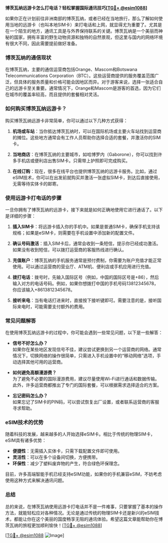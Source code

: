 **博茨瓦纳远游卡怎么打电话？轻松掌握国际通讯技巧[[TG💪+ @esim1088](https://t.me/s/esim1088)]**

如果你正在计划前往非洲南部的博茨瓦纳，或者已经在当地旅行，那么了解如何使用当地的远游卡（也叫本地SIM卡）来打电话和上网，就显得尤为重要了。尤其是在一个陌生的地方，通讯工具是与外界保持联系的关键。博茨瓦纳是一个美丽而神秘的国家，拥有丰富的野生动物资源和独特的自然景观，但这里与国内的网络环境有很大不同，因此需要提前做好准备。

### 博茨瓦纳的通信现状

在博茨瓦纳，主要的通信运营商包括Orange、Mascom和Botswana Telecommunications Corporation（BTC）。这些运营商提供的服务覆盖范围广泛，但具体的服务质量和价格可能会因地区而异。对于游客来说，选择一张适合自己的远游卡至关重要。通常情况下，Orange和Mascom是游客的首选，因为它们在城市的覆盖率较高，而且提供的套餐相对灵活。

### 如何购买博茨瓦纳远游卡？

购买博茨瓦纳远游卡非常简单，你可以通过以下几种方式获得：

1. **机场或车站**：当你抵达博茨瓦纳时，可以在国际机场或主要火车站找到运营商的摊位。这些地方通常会有工作人员帮助你选择合适的套餐，并激活你的SIM卡。

2. **当地商店**：在博茨瓦纳的主要城市，如哈博罗内（Gaborone），你可以找到许多手机店或便利店出售SIM卡。只需带上护照即可完成购买。

3. **在线订购**：现在，很多在线平台也提供博茨瓦纳的远游卡服务。比如，通过eSIM技术，你可以在出发前就购买并激活一张虚拟SIM卡，到达后直接使用，无需等待实体卡的邮寄。

### 使用远游卡打电话的步骤

一旦你拥有了博茨瓦纳的远游卡，接下来就是如何正确地使用它进行通话了。以下是详细的步骤：

1. **插入SIM卡**：将远游卡插入你的手机中。如果是普通SIM卡，确保手机支持该规格；如果是eSIM卡，则需要在手机设置中添加新的配置文件。

2. **确认号码激活**：插入SIM卡后，通常会收到一条短信，提示你已经成功激活。如果没有收到短信，可以拨打运营商的客服热线进行确认。

3. **充值账户**：博茨瓦纳的手机服务通常是预付费制，你需要为账户充值才能正常使用。可以通过运营商的营业厅、ATM机、便利店或手机应用进行充值。

4. **拨打电话**：拨号时，先输入国际区号（例如，中国的国际区号是+86），然后输入对方的电话号码。例如，如果你想拨打中国的手机号码13812345678，你应该输入+8613812345678。

5. **接听来电**：当有电话打进来时，直接按下接听键即可。需要注意的是，接听国际来电时，可能需要支付额外的费用。

### 常见问题解答

在使用博茨瓦纳远游卡的过程中，你可能会遇到一些常见问题，以下是一些解答：

- **信号不好怎么办？**  
  如果你在某些地区发现信号不佳，建议尝试更换到另一个运营商的网络。通常情况下，切换网络的操作很简单，只需进入手机设置中的“移动网络”选项，手动选择其他可用的运营商。

- **如何避免高额漫游费？**  
  为了避免不必要的国际漫游费用，建议尽量使用Wi-Fi进行通话和数据传输。此外，许多运营商都推出了专门的国际套餐，可以根据需求选择适合的方案。

- **忘记密码怎么办？**  
  如果忘记了SIM卡的PIN码，可以尝试恢复出厂设置，或者联系运营商的客服寻求帮助。

### eSIM技术的优势

随着科技的发展，越来越多的人开始选择eSIM卡。相比于传统的物理SIM卡，eSIM具有诸多优势：

- **便捷性**：无需插入实体卡，只需下载配置文件即可使用。
- **灵活性**：可以在多个设备间切换，方便携带。
- **环保性**：减少了塑料废弃物的产生，符合绿色环保理念。

目前，许多高端智能手机已经支持eSIM功能，如果你的手机兼容eSIM，不妨考虑使用这种方式来解决通讯问题。

### 总结

总的来说，在博茨瓦纳使用远游卡打电话并不是一件难事，只要掌握了基本的操作方法，就能轻松应对各种情况。无论是通过传统的物理SIM卡还是新兴的eSIM技术，都能让你在这个美丽的国度畅享无阻的通讯体验。希望这篇文章能帮助你在博茨瓦纳的旅程更加顺利愉快！[[TG💪+ @esim1088](https://t.me/s/esim1088)]

[[TG💪+ @esim1088](https://t.me/s/esim1088) ![Image](https://i.postimg.cc/4NQfJmqS/Snipaste-2025-05-13-00-14-12.png)]